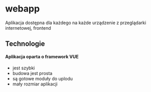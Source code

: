 # webapp
Aplikacja dostępna dla każdego na każde urządzenie z przeglądarki internetowej, frontend


## Technologie

#### Aplikacja oparta o framework VUE
+ jest szybki
+ budowa jest prosta
+ są gotowe moduły do uplodu
+ mały rozmiar aplikacji
